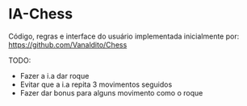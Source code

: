 # IA-Chess
Código, regras e interface do usuário implementada inicialmente por:
https://github.com/Vanaldito/Chess

TODO:  
- Fazer a i.a dar roque
- Evitar que a i.a repita 3 movimentos seguidos
- Fazer dar bonus para alguns movimento como o roque